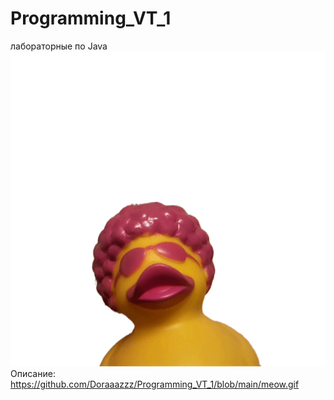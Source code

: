 # Programming_VT_1
лабораторные по Java 
![image](https://github.com/Doraaazzz/Programming_VT_1/blob/main/meow.gif)
Описание:
https://github.com/Doraaazzz/Programming_VT_1/blob/main/meow.gif
 
